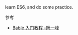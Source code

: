 learn ES6, and do some practice.

参考

* [Bable 入门教程 -阮一峰](http://www.ruanyifeng.com/blog/2016/01/babel.html)
